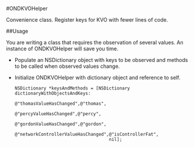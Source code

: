 #ONDKVOHelper


Convenience class. Register keys for KVO with fewer lines of code.

##Usage

You are writing a class that requires the observation of several values. An instance of ONDKVOHelper will save you time.

* Populate an NSDictionary object with keys to be observed and methods to be called when observed values change.
* Initialize ONDKVOHelper with dictionary object and reference to self.
	
	```
	NSDictionary *keysAndMethods = [NSDictionary dictionaryWithObjectsAndKeys:
	                                	@"thomasValueHasChanged",@"thomas",
	                                	@"percyValueHasChanged",@"percy",
	                                	@"gordonValueHasChanged",@"gordon",
	                                	@"networkControllerValueHasChanged",@"isControllerFat",
	                                	nil];
	```
